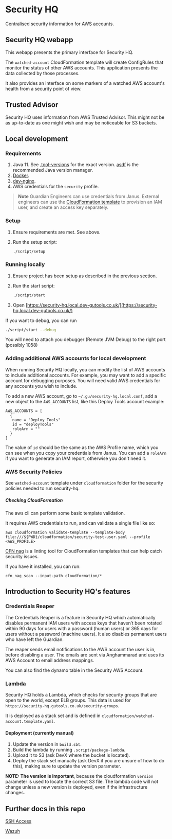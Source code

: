 # Security HQ
Centralised security information for AWS accounts.

## Security HQ webapp
This webapp presents the primary interface for Security HQ.

The `watched-account` CloudFormation template will create ConfigRules
that monitor the status of other AWS accounts. This application
presents the data collected by those processes.

It also provides an interface on some markers of a watched AWS
account's health from a security point of view.

## Trusted Advisor
Security HQ uses information from AWS Trusted Advisor.
This might not be as up-to-date as one might wish and may be noticeable for S3 buckets.

## Local development
### Requirements
1. Java 11. See [.tool-versions](.tool-versions) for the exact version. [asdf](https://asdf-vm.com/) is the recommended Java version manager.
2. [Docker](https://docs.docker.com/desktop/install/mac-install/).
3. [dev-nginx](https://github.com/guardian/dev-nginx).
4. AWS credentials for the `security` profile.

> **Note**
> Guardian Engineers can use credentials from Janus.
> External engineers can use the [CloudFormation template](cloudformation/security-test-user.yaml) to provision an IAM user, and create an access key separately.

### Setup
1. Ensure requirements are met. See above.
2. Run the setup script:

   ```bash
   ./script/setup
   ```

### Running locally
1. Ensure project has been setup as described in the previous section.
2. Run the start script:
   
   ```bash
   ./script/start
   ```
3. Open [https://security-hq.local.dev-gutools.co.uk/](https://security-hq.local.dev-gutools.co.uk/)

If you want to debug, you can run 
   ```bash
   ./script/start --debug
   ```
You will need to attach you debugger (Remote JVM Debug) to the right port (possibly 1058)

### Adding additional AWS accounts for local development
When running Security HQ locally, you can modify the list of AWS accounts to include additional accounts.
For example, you may want to add a specific account for debugging purposes. 
You will need valid AWS credentials for any accounts you wish to include.

To add a new AWS account, go to `~/.gu/security-hq.local.conf`,
add a new object to the `AWS_ACCOUNTS` list, like this Deploy Tools account example:

```
AWS_ACCOUNTS = [
  {
   name = "Deploy Tools"
   id = "deployTools"
   roleArn = ""
  }
]
```

The value of `id` should be the same as the AWS Profile name, which you can see when you copy your credentials from Janus.
You can add a `roleArn` if you want to generate an IAM report, otherwise you don't need it.

### AWS Security Policies
See `watched-account` template under `cloudformation` folder for the security policies needed to run security-hq.

##### Checking CloudFormation

The aws cli can perform some basic template validation.

It requires AWS credentials to run, and can validate a single file like so:

`aws cloudformation validate-template --template-body file:///${PWD}/cloudformation/security-test-user.yaml --profile <AWS_PROFILE>`

[CFN nag](https://github.com/stelligent/cfn_nag) is a linting tool for CloudFormation templates that can help catch security issues.

If you have it installed, you can run:

`cfn_nag_scan --input-path cloudformation/*`

## Introduction to Security HQ's features

### Credentials Reaper
The Credentials Reaper is a feature in Security HQ which automatically disables permanent IAM users
with access keys that haven’t been rotated within 90 days for users with a password (human users)
or 365 days for users without a password (machine users).
It also disables permanent users who have left the Guardian.

The reaper sends email notifications to the AWS account the user is in, before disabling a user.
The emails are sent via Anghammarad and uses its AWS Account to email address mappings.

You can also find the dynamo table in the Security AWS Account.

### Lambda
Security HQ holds a Lambda, which checks for security groups that are open to the world, except ELB groups. This data is used for `https://security-hq.gutools.co.uk/security-groups`.

It is deployed as a stack set and is defined in  `cloudformation/watched-account.template.yaml`.

#### Deployment (currently manual)
1. Update the version in `build.sbt`.
2. Build the lambda by running `.script/package-lambda`.
2. Upload it to S3 (ask DevX where the bucket is located).
3. Deploy the stack set manually (ask DevX if you are unsure of how to do this), making sure to update the version parameter.

**NOTE: The version is important**, because the cloudformation `version` parameter is used to locate the correct S3 file. The lambda code will not change unless a new version is deployed, even if the infrastructure changes. 

## Further docs in this repo

[SSH Access](hq/markdown/ssh-access.md)

[Wazuh](hq/markdown/wazuh.md)
